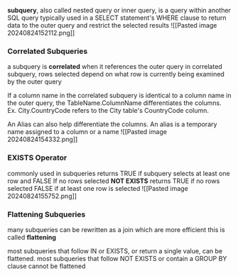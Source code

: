 **subquery**, also called nested query or inner query, is a query within another SQL query 
typically used in a SELECT statement's WHERE clause to return data to the outer query and restrict the selected results 
![[Pasted image 20240824152112.png]]

### Correlated Subqueries
a subquery is **correlated** when it references the outer query 
in correlated subquery, rows selected depend on what row is currently being examined by the outer query 

If a column name in the correlated subquery is identical to a column name in the outer query, the TableName.ColumnName differentiates the columns. 
	Ex. City.CountryCode refers to the City table's CountryCode column. 

An Alias can also help differentiate the columns. An alias is a temporary name assigned to a column or a name
![[Pasted image 20240824154332.png]]

### EXISTS Operator 
commonly used in subqueries
returns TRUE if subquery selects at least one row and FALSE If no rows selected
**NOT EXISTS**
	returns TRUE if no rows selected
	FALSE if at least one row is selected
![[Pasted image 20240824155752.png]]

### Flattening Subqueries 
many subqueries can be rewritten as a join which are more efficient 
	this is called **flattening**

most subqueries that follow IN or EXISTS, or return a single value, can be flattened. 
most subqueries that follow NOT EXISTS or contain a GROUP BY clause cannot be flattened